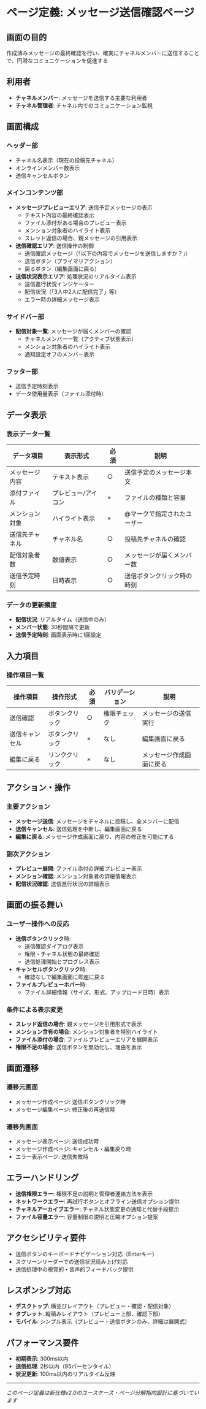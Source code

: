 # ページ定義: メッセージ送信確認ページ

## 画面の目的
作成済みメッセージの最終確認を行い、確実にチャネルメンバーに送信することで、円滑なコミュニケーションを促進する

## 利用者
- **チャネルメンバー**: メッセージを送信する主要な利用者
- **チャネル管理者**: チャネル内でのコミュニケーション監視

## 画面構成

### ヘッダー部
- チャネル名表示（現在の投稿先チャネル）
- オンラインメンバー数表示
- 送信キャンセルボタン

### メインコンテンツ部
- **メッセージプレビューエリア**: 送信予定メッセージの表示
  - テキスト内容の最終確認表示
  - ファイル添付がある場合のプレビュー表示
  - メンション対象者のハイライト表示
  - スレッド返信の場合、親メッセージの引用表示
- **送信確認エリア**: 送信操作の制御
  - 送信確認メッセージ（「以下の内容でメッセージを送信しますか？」）
  - 送信ボタン（プライマリアクション）
  - 戻るボタン（編集画面に戻る）
- **送信状況表示エリア**: 処理状況のリアルタイム表示
  - 送信進行状況インジケーター
  - 配信状況（「3人中2人に配信完了」等）
  - エラー時の詳細メッセージ表示

### サイドバー部
- **配信対象一覧**: メッセージが届くメンバーの確認
  - チャネルメンバー一覧（アクティブ状態表示）
  - メンション対象者のハイライト表示
  - 通知設定オフのメンバー表示

### フッター部
- 送信予定時刻表示
- データ使用量表示（ファイル添付時）

## データ表示

### 表示データ一覧
| データ項目 | 表示形式 | 必須 | 説明 |
|-----------|---------|------|------|
| メッセージ内容 | テキスト表示 | ○ | 送信予定のメッセージ本文 |
| 添付ファイル | プレビュー/アイコン | × | ファイルの種類と容量 |
| メンション対象 | ハイライト表示 | × | @マークで指定されたユーザー |
| 送信先チャネル | チャネル名 | ○ | 投稿先チャネルの確認 |
| 配信対象者数 | 数値表示 | ○ | メッセージが届くメンバー数 |
| 送信予定時刻 | 日時表示 | ○ | 送信ボタンクリック時の時刻 |

### データの更新頻度
- **配信状況**: リアルタイム（送信中のみ）
- **メンバー状態**: 30秒間隔で更新
- **送信予定時刻**: 画面表示時に1回設定

## 入力項目

### 操作項目一覧
| 操作項目 | 操作形式 | 必須 | バリデーション | 説明 |
|---------|---------|------|---------------|------|
| 送信確認 | ボタンクリック | ○ | 権限チェック | メッセージの送信実行 |
| 送信キャンセル | ボタンクリック | × | なし | 編集画面に戻る |
| 編集に戻る | リンククリック | × | なし | メッセージ作成画面に戻る |

## アクション・操作

### 主要アクション
- **メッセージ送信**: メッセージをチャネルに投稿し、全メンバーに配信
- **送信キャンセル**: 送信処理を中断し、編集画面に戻る
- **編集に戻る**: メッセージ作成画面に戻り、内容の修正を可能にする

### 副次アクション
- **プレビュー展開**: ファイル添付の詳細プレビュー表示
- **メンション確認**: メンション対象者の詳細情報表示
- **配信状況確認**: 送信進行状況の詳細表示

## 画面の振る舞い

### ユーザー操作への反応
- **送信ボタンクリック**時:
  - 送信確認ダイアログ表示
  - 権限・チャネル状態の最終確認
  - 送信処理開始とプログレス表示
- **キャンセルボタンクリック**時:
  - 確認なしで編集画面に即座に戻る
- **ファイルプレビューホバー**時:
  - ファイル詳細情報（サイズ、形式、アップロード日時）表示

### 条件による表示変更
- **スレッド返信の場合**: 親メッセージを引用形式で表示
- **メンション含有の場合**: メンション対象者を特別ハイライト
- **ファイル添付の場合**: ファイルプレビューエリアを展開表示
- **権限不足の場合**: 送信ボタンを無効化し、理由を表示

## 画面遷移

### 遷移元画面
- メッセージ作成ページ: 送信ボタンクリック時
- メッセージ編集ページ: 修正後の再送信時

### 遷移先画面
- メッセージ表示ページ: 送信成功時
- メッセージ作成ページ: キャンセル・編集戻り時
- エラー表示ページ: 送信失敗時

## エラーハンドリング
- **送信権限エラー**: 権限不足の説明と管理者連絡方法を表示
- **ネットワークエラー**: 再試行ボタンとオフライン送信オプション提供
- **チャネルアーカイブエラー**: チャネル状態変更の通知と代替手段提示
- **ファイル容量エラー**: 容量制限の説明と圧縮オプション提案

## アクセシビリティ要件
- 送信ボタンのキーボードナビゲーション対応（Enterキー）
- スクリーンリーダーでの送信状況読み上げ対応
- 送信処理中の視覚的・音声的フィードバック提供

## レスポンシブ対応
- **デスクトップ**: 横並びレイアウト（プレビュー・確認・配信対象）
- **タブレット**: 縦積みレイアウト（プレビュー上部、確認下部）
- **モバイル**: シンプル表示（プレビュー・送信ボタンのみ、詳細は展開式）

## パフォーマンス要件
- **初期表示**: 300ms以内
- **送信処理**: 2秒以内（95パーセンタイル）
- **状況更新**: 100ms以内のリアルタイム反映

---
*このページ定義は新仕様v2.0のユースケース・ページ分解指向設計に基づいています*